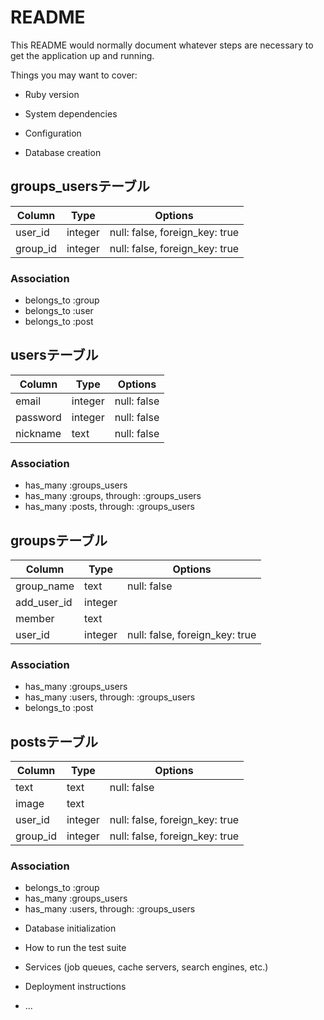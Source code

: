 # README

This README would normally document whatever steps are necessary to get the
application up and running.

Things you may want to cover:

* Ruby version

* System dependencies

* Configuration

* Database creation

## groups_usersテーブル

|Column|Type|Options|
|------|----|-------|
|user_id|integer|null: false, foreign_key: true|
|group_id|integer|null: false, foreign_key: true|

### Association
- belongs_to :group
- belongs_to :user
- belongs_to :post

## usersテーブル

|Column|Type|Options|
|------|----|-------|
|email|integer|null: false|
|password|integer|null: false|
|nickname|text|null: false|

### Association
- has_many :groups_users
- has_many :groups, through: :groups_users
- has_many :posts,  through: :groups_users


## groupsテーブル

|Column|Type|Options|
|------|----|-------|
|group_name|text|null: false|
|add_user_id|integer||
|member|text||
|user_id|integer|null: false, foreign_key: true|

### Association
- has_many :groups_users
- has_many :users, through: :groups_users
- belongs_to :post

## postsテーブル

|Column|Type|Options|
|------|----|-------|
|text|text|null: false|
|image|text||
|user_id|integer|null: false, foreign_key: true|
|group_id|integer|null: false, foreign_key: true|

### Association
- belongs_to :group
- has_many :groups_users
- has_many :users, through: :groups_users

* Database initialization

* How to run the test suite

* Services (job queues, cache servers, search engines, etc.)

* Deployment instructions

* ...
